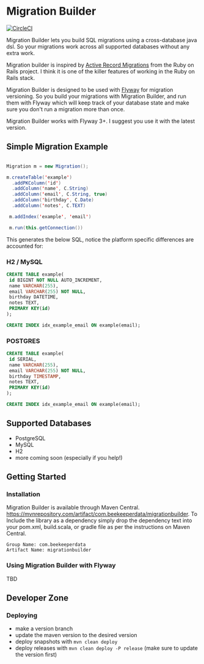 # Migration Builder


[![CircleCI](https://circleci.com/gh/beekeeperdata/migration-builder.svg?style=svg)](https://circleci.com/gh/beekeeperdata/migration-builder)

Migration Builder lets you build SQL migrations using a cross-database java dsl. So your migrations work across all supported databases without any extra work. 

Migration builder is inspired by [Active Record Migrations](http://edgeguides.rubyonrails.org/active_record_migrations.html) from the Ruby on Rails project. I think it is one of the killer features of working in the Ruby on Rails stack.

Migration Builder is designed to be used with [Flyway](https://flywaydb.org/) for migration versioning. So you build your migrations with Migration Builder, and run them with Flyway which will keep track of your database state and make sure you don't run a migration more than once.

Migration Builder works with Flyway 3+. I suggest you use it with the latest version.

## Simple Migration Example

```java

Migration m = new Migration();

m.createTable('example')
  .addPKColumn('id')
  .addColumn('name', C.String)
  .addColumn('email', C.String, true)
  .addColumn('birthday', C.Date)
  .addColumn('notes', C.TEXT)

 m.addIndex('example', 'email')

 m.run(this.getConnection())

```

This generates the below SQL, notice the platform specific differences are accounted for:

### H2 / MySQL

```sql
CREATE TABLE example(
 id BIGINT NOT NULL AUTO_INCREMENT,
 name VARCHAR(255),
 email VARCHAR(255) NOT NULL,
 birthday DATETIME,
 notes TEXT,
 PRIMARY KEY(id)
);

CREATE INDEX idx_example_email ON example(email);

```

### POSTGRES

```sql
CREATE TABLE example(
 id SERIAL,
 name VARCHAR(255),
 email VARCHAR(255) NOT NULL,
 birthday TIMESTAMP,
 notes TEXT,
 PRIMARY KEY(id)
);

CREATE INDEX idx_example_email ON example(email);

```

## Supported Databases

- PostgreSQL
- MySQL
- H2
- more coming soon (especially if you help!)

## Getting Started

### Installation

Migration Builder is available through Maven Central. https://mvnrepository.com/artifact/com.beekeeperdata/migrationbuilder. To Include the library as a dependency simply drop the dependency text into your pom.xml, build.scala, or gradle file as per the instructions on Maven Central.

```
Group Name: com.beekeeperdata
Artifact Name: migrationbuilder
```

### Using Migration Builder with Flyway

TBD


## Developer Zone

### Deploying

- make a version branch
- update the maven version to the desired version
- deploy snapshots with `mvn clean deploy`
- deploy releases with `mvn clean deploy -P release` (make sure to update the version first)
